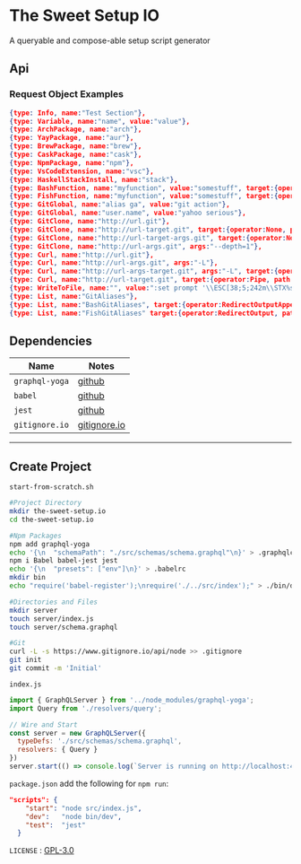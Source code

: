 # The Sweet Setup IO

A queryable and compose-able setup script generator

## Api

### Request Object Examples
```json
{type: Info, name:"Test Section"},
{type: Variable, name:"name", value:"value"},
{type: ArchPackage, name:"arch"},
{type: YayPackage, name:"aur"},
{type: BrewPackage, name:"brew"},
{type: CaskPackage, name:"cask"},
{type: NpmPackage, name:"npm"},
{type: VsCodeExtension, name:"vsc"},
{type: HaskellStackInstall, name:"stack"},
{type: BashFunction, name:"myfunction", value:"somestuff", target:{operator:RedirectOutputAppend, path:"/user/home/.bashrc"}},
{type: FishFunction, name:"myfunction", value:"somestuff", target:{operator:RedirectOutput, path:"/user/home/.config/fish/functions"}},
{type: GitGlobal, name:"alias ga", value:"git action"},
{type: GitGlobal, name:"user.name", value:"yahoo serious"},
{type: GitClone, name:"http://url.git"},
{type: GitClone, name:"http://url-target.git", target:{operator:None, path:"/user/home/two-x"}},
{type: GitClone, name:"http://url-target-args.git", target:{operator:None, path:"/user/home/two-x"}, args:"--depth=1"},
{type: GitClone, name:"http://url-args.git", args:"--depth=1"},
{type: Curl, name:"http://url.git"},
{type: Curl, name:"http://url-args.git", args:"-L"},
{type: Curl, name:"http://url-args-target.git", args:"-L", target:{operator:Pipe, path:"sh"}},
{type: Curl, name:"http://url-target.git", target:{operator:Pipe, path:"sh"}},
{type: WriteToFile, name:"", value:":set prompt '\\ESC[38;5;242m\\STX%s\n\\ESC[38;5;161m❯\\ESC[1;34mλ= \\ESC[0m'", target:{operator:RedirectOutput, path:"~/.ghci"}},
{type: List, name:"GitAliases"},
{type: List, name:"BashGitAliases", target:{operator:RedirectOutputAppend, path:"/user/home/.bash_git_aliases"}},
{type: List, name:"FishGitAliases" target:{operator:RedirectOutput, path:"/user/home/.fish_git_aliases"} }
```


## Dependencies

|Name|Notes|
|---|---|
|`graphql-yoga` |  [github](https://github.com/prisma/graphql-yoga)|
|`babel` | [github](https://github.com/babel/babel)|
|`jest` | [github](https://github.com/facebook/jest)|
|`gitignore.io` |[gitignore.io](https://www.gitignore.io/)|

<hr/>

## Create Project

`start-from-scratch.sh`

```sh
#Project Directory
mkdir the-sweet-setup.io
cd the-sweet-setup.io

#Npm Packages
npm add graphql-yoga
echo '{\n  "schemaPath": "./src/schemas/schema.graphql"\n}' > .graphqlconfig
npm i Babel babel-jest jest
echo '{\n  "presets": ["env"]\n}' > .babelrc
mkdir bin
echo "require('babel-register');\nrequire('./../src/index');" > ./bin/dev

#Directories and Files
mkdir server
touch server/index.js
touch server/schema.graphql

#Git
curl -L -s https://www.gitignore.io/api/node >> .gitignore
git init
git commit -m 'Initial'
```

`index.js`

```javascript
import { GraphQLServer } from '../node_modules/graphql-yoga';
import Query from './resolvers/query';

// Wire and Start
const server = new GraphQLServer({
  typeDefs: './src/schemas/schema.graphql',
  resolvers: { Query }
})
server.start(() => console.log(`Server is running on http://localhost:4000`));
```

`package.json` add the following for `npm run`:

```json
"scripts": {
    "start": "node src/index.js",
    "dev":   "node bin/dev",
    "test":  "jest"
  }
```

`LICENSE` : [GPL-3.0](https://choosealicense.com/licenses/gpl-3.0/#license-text)